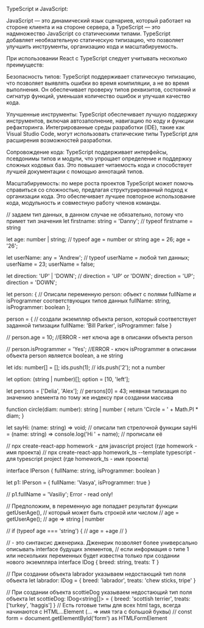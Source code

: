 TypeScript и JavaScript:

JavaScript — это динамический язык сценариев, который работает на стороне клиента и на стороне сервера, а TypeScript — это надмножество JavaScript со статическими типами. TypeScript добавляет необязательную статическую типизацию, что позволяет улучшить инструменты, организацию кода и масштабируемость.

При использовании React с TypeScript следует учитывать несколько преимуществ:

Безопасность типов: TypeScript поддерживает статическую типизацию, что позволяет выявлять ошибки во время компиляции, а не во время выполнения. Он обеспечивает проверку типов реквизитов, состояний и сигнатур функций, уменьшая количество ошибок и улучшая качество кода.

Улучшенные инструменты: TypeScript обеспечивает лучшую поддержку инструментов, включая автозаполнение, навигацию по коду и функции рефакторинга. Интегрированные среды разработки (IDE), такие как Visual Studio Code, могут использовать статические типы TypeScript для расширения возможностей разработки.

Сопровождение кода: TypeScript поддерживает интерфейсы, псевдонимы типов и модули, что упрощает определение и поддержку сложных кодовых баз. Это повышает читаемость кода и способствует лучшей документации с помощью аннотаций типов.

Масштабируемость: по мере роста проектов TypeScript может помочь справиться со сложностью, предлагая структурированный подход к организации кода. Это обеспечивает лучшее повторное использование кода, модульность и совместную работу членов команды.

// задаем тип данных, в данном случае не обязательно, потому что примет тип значения let firstname: string = 'Danny'; // typeof firstname = string

let age: number | string; // typeof age = number or string age = 26; age = '26';

let userName: any = 'Andrew'; // typeof userName = любой тип данных; userName = 23; userName = false;

let direction: 'UP' | 'DOWN'; // direction = 'UP' or 'DOWN'; direction = 'UP'; direction = 'DOWN';

let person: { // Описали переменную person: объект с полями fullName и isProgrammer соответствующих типов данных fullName: string, isProgrammer: boolean };

person = { // создали экземпляр объекта person, который соответствует заданной типизации fullName: 'Bill Parker', isProgrammer: false }

// person.age = 10; //ERROR - нет ключа age в описании объекта person

// person.isProgrammer = 'Yes'; //ERROR - ключ isProgrammer в описании объекта person является boolean, а не string

let ids: number[] = []; ids.push(1); // ids.push('2'); not a number

let option: (string | number)[]; option = [10, 'left'];

let persons = ['Delia', 'Alex']; // persons[0] = 43; неявная типизация по значению элемента по тому же индексу при создании массива

function circle(diam: number): string | number { return 'Circle = ' + Math.PI * diam; }

let sayHi: (name: string) => void; // описали тип стрелочной функции sayHi = (name: string) => console.log('Hi ' + name); // прописали её

// npx create-react-app homework - для javascript project (где homework - имя проекта) // npx create-react-app homework_ts --template typescript - для typescript project (где homework_ts - имя проекта)

interface IPerson { fullName: string, isProgrammer: boolean }

let p1: IPerson = { fullName: 'Vasya', isProgrammer: true }

// p1.fullName = 'Vasiliy'; Error - read only!

// Предположим, в переменную age попадает результат функции getUserAge(), // который может быть строкой или числом // age = getUserAge(); // age => string | number

// if (typeof age === 'string') { // age = +age // }

// - это синтаксис дженерика. Дженерик позволяет более универсально описывать interface будущих элементов, // если информация о типе 1 или нескольких переменных будет известна только при создании нового экземпляра interface IDog { breed: string, treats: T }

// При создании объекта labrador указываем недостающий тип поля объекта let labrador: IDog = { breed: 'labrador', treats: 'chew sticks, tripe' }

// При создании объекта scottieDog указываем недостающий тип поля объекта let scottieDog: IDog<string[]> = { breed: 'scottish terrier', treats: ['turkey', 'haggis'] } // Есть готовые типы для всех html tags, всегда начинаются с HTML...Element (... => имя тэга с большой буквы) // const form = document.getElementById('form') as HTMLFormElement